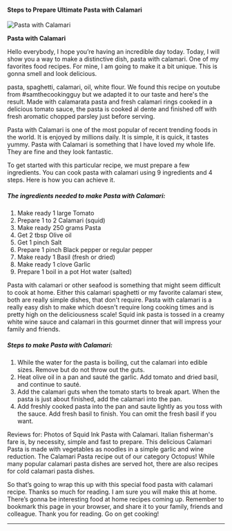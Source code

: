             

#### Steps to Prepare Ultimate Pasta with Calamari

![Pasta with Calamari](https://img-global.cpcdn.com/recipes/5469449762111488/751x532cq70/pasta-with-calamari-recipe-main-photo.jpg)

**Pasta with Calamari**

Hello everybody, I hope you’re having an incredible day today. Today, I will show you a way to make a distinctive dish, pasta with calamari. One of my favorites food recipes. For mine, I am going to make it a bit unique. This is gonna smell and look delicious.

pasta, spaghetti, calamari, oil, white flour. We found this recipe on youtube from #samthecookingguy but we adapted it to our taste and here's the result. Made with calamarata pasta and fresh calamari rings cooked in a delicious tomato sauce, the pasta is cooked al dente and finished off with fresh aromatic chopped parsley just before serving.

Pasta with Calamari is one of the most popular of recent trending foods in the world. It is enjoyed by millions daily. It is simple, it is quick, it tastes yummy. Pasta with Calamari is something that I have loved my whole life. They are fine and they look fantastic.

To get started with this particular recipe, we must prepare a few ingredients. You can cook pasta with calamari using 9 ingredients and 4 steps. Here is how you can achieve it.

##### The ingredients needed to make Pasta with Calamari:

1.  Make ready 1 large Tomato
2.  Prepare 1 to 2 Calamari (squid)
3.  Make ready 250 grams Pasta
4.  Get 2 tbsp Olive oil
5.  Get 1 pinch Salt
6.  Prepare 1 pinch Black pepper or regular pepper
7.  Make ready 1 Basil (fresh or dried)
8.  Make ready 1 clove Garlic
9.  Prepare 1 boil in a pot Hot water (salted)

Pasta with calamari or other seafood is something that might seem difficult to cook at home. Either this calamari spaghetti or my favorite calamari stew, both are really simple dishes, that don't require. Pasta with calamari is a really easy dish to make which doesn't require long cooking times and is pretty high on the deliciousness scale! Squid ink pasta is tossed in a creamy white wine sauce and calamari in this gourmet dinner that will impress your family and friends.

##### Steps to make Pasta with Calamari:

1.  While the water for the pasta is boiling, cut the calamari into edible sizes. Remove but do not throw out the guts.
2.  Heat olive oil in a pan and sauté the garlic. Add tomato and dried basil, and continue to sauté.
3.  Add the calamari guts when the tomato starts to break apart. When the pasta is just about finished, add the calamari into the pan.
4.  Add freshly cooked pasta into the pan and saute lightly as you toss with the sauce. Add fresh basil to finish. You can omit the fresh basil if you want.

Reviews for: Photos of Squid Ink Pasta with Calamari. Italian fisherman's fare is, by necessity, simple and fast to prepare. This delicious Calamari Pasta is made with vegetables as noodles in a simple garlic and wine reduction. The Calamari Pasta recipe out of our category Octopus! While many popular calamari pasta dishes are served hot, there are also recipes for cold calamari pasta dishes.

So that’s going to wrap this up with this special food pasta with calamari recipe. Thanks so much for reading. I am sure you will make this at home. There’s gonna be interesting food at home recipes coming up. Remember to bookmark this page in your browser, and share it to your family, friends and colleague. Thank you for reading. Go on get cooking!

* * *